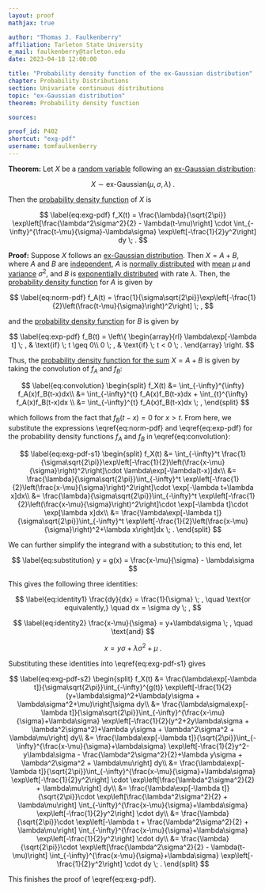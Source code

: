 ```yaml
---
layout: proof
mathjax: true

author: "Thomas J. Faulkenberry"
affiliation: Tarleton State University
e_mail: faulkenberry@tarleton.edu
date: 2023-04-18 12:00:00

title: "Probability density function of the ex-Gaussian distribution"
chapter: Probability Distributions
section: Univariate continuous distributions
topic: "ex-Gaussian distribution"
theorem: Probability density function

sources: 

proof_id: P402
shortcut: "exg-pdf"
username: tomfaulkenberry
---
```



**Theorem:** Let $X$ be a [random variable](/D/rvar) following an [ex-Gaussian distribution](/D/exg):

$$ \label{eq:exg}
X \sim \text{ex-Gaussian}(\mu, \sigma, \lambda) \; .
$$

Then the [probability density function](/D/pdf) of $X$ is 

$$ \label{eq:exg-pdf}
f_X(t) = \frac{\lambda}{\sqrt{2\pi}} \exp\left[\frac{\lambda^2\sigma^2}{2} - \lambda(t-\mu)\right] \cdot \int_{-\infty}^{\frac{t-\mu}{\sigma}-\lambda\sigma} \exp\left[-\frac{1}{2}y^2\right] dy \; .
$$


**Proof:** Suppose $X$ follows an [ex-Gaussian distribution](/D/exg). Then $X=A+B$, where $A$ and $B$ are [independent](/D/ind), $A$ is [normally distributed](/D/norm) with [mean](/P/norm-mean) $\mu$ and [variance](/P/norm-var) $\sigma^2$, and $B$ is [exponentially distributed](/D/exp) with rate $\lambda$. Then, the [probability density function](/P/norm-pdf) for $A$ is given by

$$ \label{eq:norm-pdf}
f_A(t) = \frac{1}{\sigma\sqrt{2\pi}}\exp\left[-\frac{1}{2}\left(\frac{t-\mu}{\sigma}\right)^2\right] \; ,
$$

and the [probability density function](/P/exp-pdf) for $B$ is given by

$$ \label{eq:exp-pdf}
f_B(t) = \left\{
\begin{array}{rl}
\lambda\exp[-\lambda t] \; , & \text{if} \; t \geq 0\\
0 \; , & \text{if} \; t < 0 \; .
\end{array}
\right.
$$

Thus, the [probability density function for the sum](/P/pdf-sumind) $X=A+B$ is given by taking the convolution of $f_A$ and $f_B$:

$$ \label{eq:convolution}
\begin{split}
f_X(t) &= \int_{-\infty}^{\infty} f_A(x)f_B(t-x)dx\\
&= \int_{-\infty}^{t} f_A(x)f_B(t-x)dx + \int_{t}^{\infty} f_A(x)f_B(t-x)dx \\
&= \int_{-\infty}^{t} f_A(x)f_B(t-x)dx \; ,
\end{split}
$$

which follows from the fact that $f_B(t-x) = 0$ for $x>t$. From here, we substitute the expressions \eqref{eq:norm-pdf} and \eqref{eq:exp-pdf} for the probability density functions $f_A$ and $f_B$ in \eqref{eq:convolution}:

$$ \label{eq:exg-pdf-s1}
\begin{split}
f_X(t) &= \int_{-\infty}^t \frac{1}{\sigma\sqrt{2\pi}}\exp\left[-\frac{1}{2}\left(\frac{x-\mu}{\sigma}\right)^2\right]\cdot \lambda\exp[-\lambda(t-x)]dx\\
&= \frac{\lambda}{\sigma\sqrt{2\pi}}\int_{-\infty}^t \exp\left[-\frac{1}{2}\left(\frac{x-\mu}{\sigma}\right)^2\right]\cdot \exp[-\lambda t+\lambda x]dx\\
&= \frac{\lambda}{\sigma\sqrt{2\pi}}\int_{-\infty}^t \exp\left[-\frac{1}{2}\left(\frac{x-\mu}{\sigma}\right)^2\right]\cdot \exp[-\lambda t]\cdot \exp[\lambda x]dx\\
&= \frac{\lambda\exp[-\lambda t]}{\sigma\sqrt{2\pi}}\int_{-\infty}^t \exp\left[-\frac{1}{2}\left(\frac{x-\mu}{\sigma}\right)^2+\lambda x\right]dx \; .
\end{split}
$$

We can further simplify the integrand with a substitution; to this end, let

$$ \label{eq:substitution}
y = g(x) = \frac{x-\mu}{\sigma} - \lambda\sigma
$$

This gives the following three identities:

$$ \label{eq:identity1}
\frac{dy}{dx} = \frac{1}{\sigma} \; , \quad \text{or equivalently,} \quad dx = \sigma dy \; ,
$$

$$ \label{eq:identity2}
\frac{x-\mu}{\sigma} = y+\lambda\sigma \; , \quad \text{and}
$$

$$ \label{eq:identity3}
x = y\sigma + \lambda\sigma^2 + \mu \; .
$$

Substituting these identities into \eqref{eq:exg-pdf-s1} gives

$$ \label{eq:exg-pdf-s2}
\begin{split}
f_X(t) &= \frac{\lambda\exp[-\lambda t]}{\sigma\sqrt{2\pi}}\int_{-\infty}^{g(t)} \exp\left[-\frac{1}{2}(y+\lambda\sigma)^2+\lambda(y\sigma + \lambda\sigma^2+\mu)\right]\sigma dy\\
&= \frac{\lambda\sigma\exp[-\lambda t]}{\sigma\sqrt{2\pi}}\int_{-\infty}^{\frac{x-\mu}{\sigma}+\lambda\sigma} \exp\left[-\frac{1}{2}(y^2+2y\lambda\sigma + \lambda^2\sigma^2)+\lambda y\sigma + \lambda^2\sigma^2 + \lambda\mu\right] dy\\
&= \frac{\lambda\exp[-\lambda t]}{\sqrt{2\pi}}\int_{-\infty}^{\frac{x-\mu}{\sigma}+\lambda\sigma} \exp\left[-\frac{1}{2}y^2-y\lambda\sigma - \frac{\lambda^2\sigma^2}{2}+\lambda y\sigma + \lambda^2\sigma^2 + \lambda\mu\right] dy\\
&= \frac{\lambda\exp[-\lambda t]}{\sqrt{2\pi}}\int_{-\infty}^{\frac{x-\mu}{\sigma}+\lambda\sigma} \exp\left[-\frac{1}{2}y^2\right] \cdot \exp\left[\frac{\lambda^2\sigma^2}{2} + \lambda\mu\right] dy\\
&= \frac{\lambda\exp[-\lambda t]}{\sqrt{2\pi}}\cdot \exp\left[\frac{\lambda^2\sigma^2}{2} + \lambda\mu\right] \int_{-\infty}^{\frac{x-\mu}{\sigma}+\lambda\sigma} \exp\left[-\frac{1}{2}y^2\right] \cdot  dy\\
&= \frac{\lambda}{\sqrt{2\pi}}\cdot \exp\left[-\lambda t + \frac{\lambda^2\sigma^2}{2} + \lambda\mu\right] \int_{-\infty}^{\frac{x-\mu}{\sigma}+\lambda\sigma} \exp\left[-\frac{1}{2}y^2\right] \cdot  dy\\
&= \frac{\lambda}{\sqrt{2\pi}}\cdot \exp\left[\frac{\lambda^2\sigma^2}{2} - \lambda(t-\mu)\right] \int_{-\infty}^{\frac{x-\mu}{\sigma}+\lambda\sigma} \exp\left[-\frac{1}{2}y^2\right] \cdot  dy \; .
\end{split}
$$

This finishes the proof of \eqref{eq:exg-pdf}.